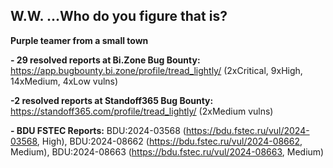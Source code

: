 ## W.W. ...Who do you figure that is?
**Purple teamer from a small town**

**- 29 resolved reports at Bi.Zone Bug Bounty:** https://app.bugbounty.bi.zone/profile/tread_lightly/ (2xCritical, 9xHigh, 14xMedium, 4xLow vulns)

**-2 resolved reports at Standoff365 Bug Bounty:** https://standoff365.com/profile/tread_lightly/ (2xMedium vulns)

**- BDU FSTEC Reports:** BDU:2024-03568 (https://bdu.fstec.ru/vul/2024-03568, High), BDU:2024-08662 (https://bdu.fstec.ru/vul/2024-08662, Medium), BDU:2024-08663 (https://bdu.fstec.ru/vul/2024-08663, Medium)

